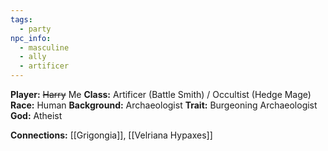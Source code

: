 ```yaml
---
tags:
  - party
npc_info:
  - masculine
  - ally
  - artificer
---
```

**Player:** ~~Harry~~ Me
**Class:** Artificer (Battle Smith) / Occultist (Hedge Mage)
**Race:** Human
**Background:** Archaeologist
**Trait:** Burgeoning Archaeologist
**God:** Atheist

**Connections:** [[Grigongia]], [[Velriana Hypaxes]]

